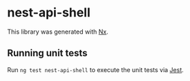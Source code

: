 # nest-api-shell

This library was generated with [Nx](https://nx.dev).

## Running unit tests

Run `ng test nest-api-shell` to execute the unit tests via [Jest](https://jestjs.io).
